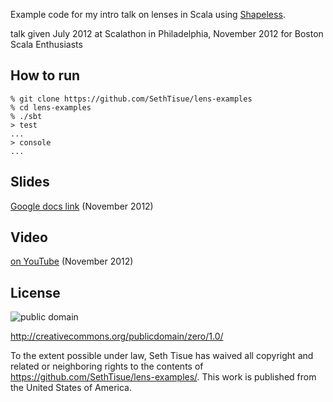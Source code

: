 Example code for my intro talk on lenses in Scala using [Shapeless](https://github.com/milessabin/shapeless/).

talk given July 2012 at Scalathon in Philadelphia, November 2012 for Boston Scala Enthusiasts

## How to run

```text
% git clone https://github.com/SethTisue/lens-examples
% cd lens-examples
% ./sbt
> test
...
> console
...
```

## Slides

[Google docs link](https://docs.google.com/presentation/d/17IizOgnxMA9MbuiQtxAjL0v5GZdhPMUm3XO65EaTCWQ/edit) (November 2012)

## Video

[on YouTube](https://www.youtube.com/watch?v=BiHH3LzKV04) (November 2012)

## License

![public domain](http://i.creativecommons.org/p/zero/1.0/88x31.png)

http://creativecommons.org/publicdomain/zero/1.0/

To the extent possible under law, Seth Tisue has waived all copyright and related or neighboring rights to the contents of https://github.com/SethTisue/lens-examples/. This work is published from the United States of America.

